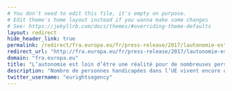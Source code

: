 ```yaml
---
# You don't need to edit this file, it's empty on purpose.
# Edit theme's home layout instead if you wanna make some changes
# See: https://jekyllrb.com/docs/themes/#overriding-theme-defaults
layout: redirect
hide_header_link: true
permalink: /redirect/fra.europa.eu/fr/press-release/2017/lautonomie-est-loin-detre-une-realite-pour-de-nombreuses-personnes-handicapees
redirect_url: "http://fra.europa.eu/fr/press-release/2017/lautonomie-est-loin-detre-une-realite-pour-de-nombreuses-personnes-handicapees"
domain: "fra.europa.eu"
title: "L’autonomie est loin d’être une réalité pour de nombreuses personnes handicapées | Agence des droits fondamentaux de l'Union européenne"
description: "Nombre de personnes handicapées dans l’UE vivent encore dans des institutions spécialisées. Elles risquent d’être isolées, marginalisées et empêchées de mener une existence épanouie et indépendante. Leurs conditions de vie sont nettement moins bonnes que celles des personnes sans handicap. Cela exige des changements systématiques dans la façon dont le soutien aux personnes handicapées est organisé et financé, selon les nouveaux rapports de l&#039;Agence des droits fondamentaux de l&#039;Union européenne (FRA). Ces rapports suggèrent ce dont les personnes handicapées auraient besoin de la part de l’UE et de ses États membres afin de jouir d’une vie autonome avec un soutien de proximité, et de pouvoir tout simplement emprunter les transports publics ou de faire des achats."
twitter_username: "eurightsagency"
---
```


